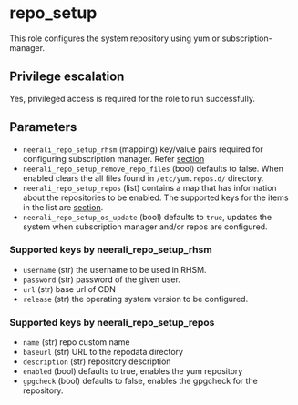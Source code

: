 # repo_setup

This role configures the system repository using yum or subscription-manager.

## Privilege escalation

Yes, privileged access is required for the role to run successfully.

## Parameters

* `neerali_repo_setup_rhsm` (mapping) key/value pairs required for configuring
  subscription manager. Refer
  [section](#supported-keys-by-neerali_repo_setup_rhsm)
* `neerali_repo_setup_remove_repo_files` (bool) defaults to false. When enabled
  clears the all files found in `/etc/yum.repos.d/` directory.
* `neerali_repo_setup_repos` (list) contains a map that has information about
  the repositories to be enabled. The supported keys for the items in the list
  are [section](#supported-keys-by-neerali_repo_setup_repos).
* `neerali_repo_setup_os_update` (bool) defaults to `true`, updates the system
  when subscription manager and/or repos are configured.

### Supported keys by neerali_repo_setup_rhsm

* `username` (str) the username to be used in RHSM.
* `password` (str) password of the given user.
* `url` (str) base url of CDN
* `release` (str) the operating system version to be configured.

### Supported keys by neerali_repo_setup_repos

* `name` (str) repo custom name
* `baseurl` (str) URL to the repodata directory
* `description` (str) repository description
* `enabled` (bool) defaults to true, enables the yum repository
* `gpgcheck` (bool) defaults to false, enables the gpgcheck for the repository.
